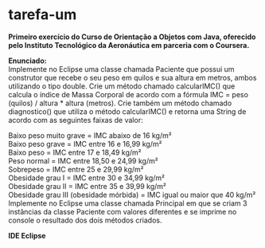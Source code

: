 # tarefa-um
<b> Primeiro exercício do Curso de Orientação a Objetos com Java, oferecido pelo Instituto Tecnológico da Aeronáutica 
em parceria com o Coursera. </b>

<b>Enunciado: </b></br>
Implemente no Eclipse uma classe chamada Paciente que possui um construtor que recebe o seu peso em quilos e sua altura em metros, ambos utilizando o tipo double. Crie um método chamado calcularIMC() que calcula o índice de Massa Corporal de acordo com a fórmula IMC = peso (quilos) / altura * altura (metros). Crie também um método chamado diagnostico() que utiliza o método calcularIMC() e retorna uma String de acordo com as seguintes faixas de valor: </br>

Baixo peso muito grave = IMC abaixo de 16 kg/m² </br>
Baixo peso grave = IMC entre 16 e 16,99 kg/m²</br>
Baixo peso = IMC entre 17 e 18,49 kg/m²</br>
Peso normal = IMC entre 18,50 e 24,99 kg/m²</br>
Sobrepeso = IMC entre 25 e 29,99 kg/m²</br>
Obesidade grau I = IMC entre 30 e 34,99 kg/m²</br>
Obesidade grau II = IMC entre 35 e 39,99 kg/m²</br>
Obesidade grau III (obesidade mórbida) = IMC igual ou maior que 40 kg/m²</br>
Implemente no Eclipse uma classe chamada Principal em que se criam 3 instâncias da classe Paciente com valores diferentes e se imprime no console o resultado dos dois métodos criados.</br>

<b> IDE Eclipse </b>
